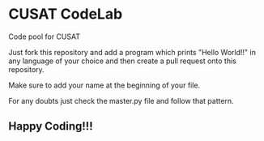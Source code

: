 # CUSAT CodeLab
Code pool for CUSAT

Just fork this repository and add a program which prints "Hello World!!" in any language of your choice and then create a pull request onto this repository.

Make sure to add your name at the beginning of your file.

For any doubts just check the master.py file and follow that pattern.

## Happy Coding!!!
